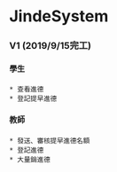 # JindeSystem

### V1 (2019/9/15完工)

#### 學生
    * 查看進德
    * 登記提早進德
    
#### 教師
    * 發送、審核提早進德名額
    * 登記進德
    * 大量銷進德
 
